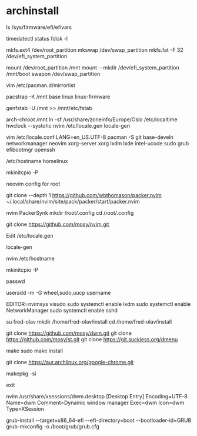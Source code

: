 # archinstall

ls /sys/firmware/efi/efivars

timedatectl status
fdisk -l

mkfs.ext4 /dev/root_partition
mkswap /dev/swap_partition
mkfs.fat -F 32 /dev/efi_system_partition

mount /dev/root_partition /mnt
mount --mkdir /dev/efi_system_partition /mnt/boot
swapon /dev/swap_partition

vim /etc/pacman.d/mirrorlist

pacstrap -K /mnt base linux linux-firmware

genfstab -U /mnt >> /mnt/etc/fstab

arch-chroot /mnt
ln -sf /usr/share/zoneinfo/Europe/Oslo /etc/localtime
hwclock --systohc
nvim /etc/locale.gen
locale-gen

vim /etc/locale.conf
LANG=en_US.UTF-8
pacman -S git base-develn networkmanager neovim xorg-server xorg lxdm lxde intel-ucode sudo grub efibootmgr openssh




/etc/hostname
homelinux

mkinitcpio -P




neovim config for root



git clone --depth 1 https://github.com/wbthomason/packer.nvim ~/.local/share/nvim/site/pack/packer/start/packer.nvim

nvim PackerSynk
mkdir /root/.config
cd /root/.config

git clone https://github.com/mosy/nvim.git
 
 Edit /etc/locale.gen
 
 locale-gen
 
 nvim /etc/hostname
 
 mkinitcpio -P
 
 passwd
 
 useradd -m -G wheel,sudo,uucp username
 
 EDITOR=nvimsys visudo
 sudo systemctl enable lxdm
 sudo systemctl enable NetworkManager
 sudo systemctl enable sshd
 
 su fred-olav
 mkdir /home/fred-olav/install
 cd /home/fred-olav/install
  
 git clone https://github.com/mosy/dwm.git
 git clone https://github.com/mosy/st.git
 git clone https://git.suckless.org/dmenu

 
 make
 sudo make install
 
  git clone https://aur.archlinux.org/google-chrome.git
  
  makepkg -si
 
 exit 
 
nvim /usr/share/xsessions/dwm.desktop
[Desktop Entry]
Encoding=UTF-8
Name=dwm
Comment=Dynamic window manager
Exec=dwm
Icon=dwm
Type=XSession

grub-install --target=x86_64-efi --efi-directory=boot --bootloader-id=GRUB
grub-mkconfig -o /boot/grub/grub.cfg


